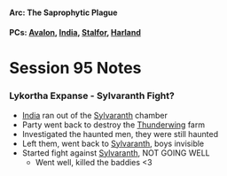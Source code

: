 #### Arc: The Saprophytic Plague
#### PCs: [Avalon](PCs/Current/Avalon.md), [India](PCs/Current/India.md), [Stalfor](PCs/Current/Stalfor.md), [Harland](PCs/Current/Harland.md)

# Session 95 Notes
### Lykortha Expanse - Sylvaranth Fight?

- [India](PCs/Current/India.md) ran out of the [Sylvaranth](NPCs/Deceased/Aerryn.md) chamber
- Party went back to destroy the [Thunderwing](NPCs/Living/Thunderwing.md) farm
- Investigated the haunted men, they were still haunted
- Left them, went back to [Sylvaranth](NPCs/Deceased/Aerryn.md), boys invisible
- Started fight against [Sylvaranth](NPCs/Deceased/Aerryn.md), NOT GOING WELL
	- Went well, killed the baddies <3